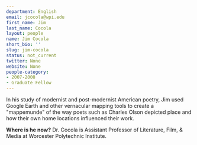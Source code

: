```yaml
---
department: English
email: jcocola@wpi.edu
first_name: Jim
last_name: Cocola
layout: people
name: Jim Cocola
short_bio: ''
slug: jim-cocola
status: not_current
twitter: None
website: None
people-category:
- 2007-2008
- Graduate Fellow
---
```


In his study of modernist and post-modernist American poetry, Jim used Google Earth and other vernacular mapping tools to create a "mappemunde" of the way poets such as Charles Olson depicted place and how their own home locations influenced their work.

**Where is he now?**
Dr. Cocola is Assistant Professor of Literature, Film, & Media at Worcester Polytechnic Institute.
